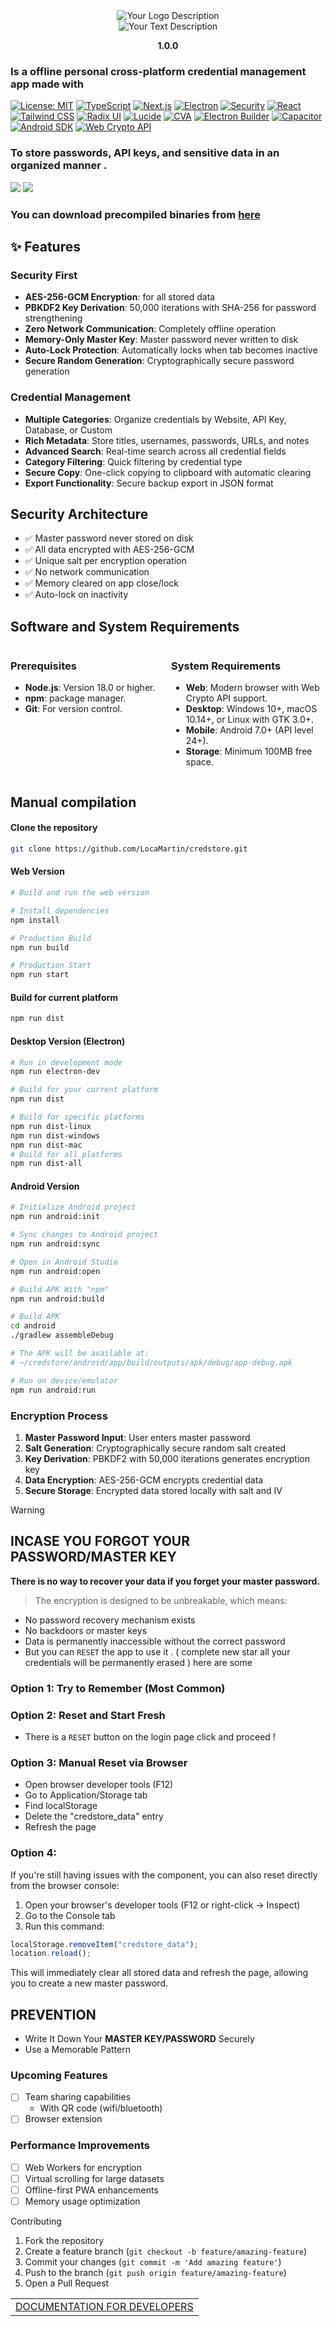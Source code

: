 <!--
<div align="center">
  <svg xmlns="http://www.w3.org/2000/svg" width="100" height="100" viewBox="0 0 24 24" stroke-width="4" stroke-linecap="round" stroke-linejoin="round">
    <defs>
      <linearGradient id="shieldGradient" x1="0%" y1="0%" x2="100%" y2="100%">
        <stop offset="0%" style="stop-color:#FF0000; stop-opacity:1" /> <stop offset="100%" style="stop-color:#0000FF; stop-opacity:1" /> </linearGradient>
    </defs>
    <path d="M12 22s8-4 8-10V5l-8-3-8 3v7c0 6 8 10 8 10" fill="none" stroke="url(#shieldGradient)" />
  </svg>
</div>
-->

<div align="center">
  <img src="./.res/logo.svg" alt="Your Logo Description">
  <br> <img src="./.res/text.svg" alt="Your Text Description">
</div>

<p align="center"><b>1.0.0</b></p>

### Is a offline personal cross-platform credential management app made with

[![License: MIT](https://img.shields.io/badge/License-MIT-yellow.svg)](https://opensource.org/licenses/MIT)
[![TypeScript](https://img.shields.io/badge/TypeScript-007ACC?logo=typescript&logoColor=white)](https://www.typescriptlang.org/)
[![Next.js](https://img.shields.io/badge/Next.js-000000?logo=next.js&logoColor=white)](https://nextjs.org/)
[![Electron](https://img.shields.io/badge/Electron-191970?logo=Electron&logoColor=white)](https://www.electronjs.org/)
[![Security](https://img.shields.io/badge/Security-AES--256--GCM-green)](https://en.wikipedia.org/wiki/Galois/Counter_Mode)
[![React](https://img.shields.io/badge/React-20232A?logo=react&logoColor=61DAFB)](https://reactjs.org/)
[![Tailwind CSS](https://img.shields.io/badge/Tailwind_CSS-06B6D4?logo=tailwindcss&logoColor=white)](https://tailwindcss.com/)
[![Radix UI](https://img.shields.io/badge/Radix_UI-161618?logo=radixui&logoColor=white)](https://www.radix-ui.com/)
[![Lucide](https://img.shields.io/badge/Lucide-4DBA87?logo=lucide&logoColor=white)](https://lucide.dev/)
[![CVA](https://img.shields.io/badge/Class_Variance_Authority-6D28D9?logoColor=white)](https://cva.style/)
[![Electron Builder](https://img.shields.io/badge/Electron_Builder-313244?logo=electronbuilder&logoColor=white)](https://www.electron.build/)
[![Capacitor](https://img.shields.io/badge/Capacitor-119EFF?logo=capacitor&logoColor=white)](https://capacitorjs.com/)
[![Android SDK](https://img.shields.io/badge/Android_SDK-3DDC84?logo=android&logoColor=white)](https://developer.android.com/)
[![Web Crypto API](https://img.shields.io/badge/Web_Crypto_API-000000?logo=mozilla&logoColor=white)](https://developer.mozilla.org/en-US/docs/Web/API/Web_Crypto_API)

### To store passwords, API keys, and sensitive data in an organized manner .

<img src="./.res/login.png" />
<img src="./.res/dashboard.png" />

### You can download precompiled binaries from [here](https://github.com/LocaMartin/credstore/releases)

## ✨ Features

### Security First
- **AES-256-GCM Encryption**: for all stored data
- **PBKDF2 Key Derivation**: 50,000 iterations with SHA-256 for password strengthening
- **Zero Network Communication**: Completely offline operation
- **Memory-Only Master Key**: Master password never written to disk
- **Auto-Lock Protection**: Automatically locks when tab becomes inactive
- **Secure Random Generation**: Cryptographically secure password generation

### Credential Management
- **Multiple Categories**: Organize credentials by Website, API Key, Database, or Custom
- **Rich Metadata**: Store titles, usernames, passwords, URLs, and notes
- **Advanced Search**: Real-time search across all credential fields
- **Category Filtering**: Quick filtering by credential type
- **Secure Copy**: One-click copying to clipboard with automatic clearing
- **Export Functionality**: Secure backup export in JSON format

## Security Architecture
- ✅ Master password never stored on disk
- ✅ All data encrypted with AES-256-GCM
- ✅ Unique salt per encryption operation
- ✅ No network communication
- ✅ Memory cleared on app close/lock
- ✅ Auto-lock on inactivity

## Software and System Requirements

<div style="display: flex; flex-wrap: wrap; justify-content: space-between;">

  <div style="flex: 1 1 48%; margin-right: 1%;">
    <h3>Prerequisites</h3>
    <ul>
      <li><b>Node.js</b>: Version 18.0 or higher.</li>
      <li><b>npm</b>: package manager.</li>
      <li><b>Git</b>: For version control.</li>
    </ul>
  </div>

  <div style="flex: 1 1 48%; margin-left: 1%;">
    <h3>System Requirements</h3>
    <ul>
       <li><b>Web</b>: Modern browser with Web Crypto API support.</li>
       <li><b>Desktop</b>: Windows 10+, macOS 10.14+, or Linux with GTK 3.0+.</li>
       <li><b>Mobile</b>: Android 7.0+ (API level 24+).</li>
       <li><b>Storage</b>: Minimum 100MB free space.</li>
    </ul>
  </div>

</div>

## Manual compilation

#### Clone the repository
```bash
git clone https://github.com/LocaMartin/credstore.git
```
#### Web Version
```bash
# Build and run the web version

# Install dependencies
npm install

# Production Build
npm run build

# Production Start
npm run start
```
#### Build for current platform
```bash
npm run dist
```
#### Desktop Version (Electron)
```bash
# Run in development mode
npm run electron-dev

# Build for your current platform
npm run dist

# Build for specific platforms
npm run dist-linux
npm run dist-windows
npm run dist-mac
# Build for all platforms
npm run dist-all
```
#### Android Version
```bash
# Initialize Android project
npm run android:init

# Sync changes to Android project
npm run android:sync

# Open in Android Studio
npm run android:open

# Build APK With "npm"
npm run android:build

# Build APK
cd android
./gradlew assembleDebug

# The APK will be available at:
# ~/credstore/android/app/build/outputs/apk/debug/app-debug.apk

# Run on device/emulator
npm run android:run
```
### Encryption Process
1. **Master Password Input**: User enters master password
2. **Salt Generation**: Cryptographically secure random salt created
3. **Key Derivation**: PBKDF2 with 50,000 iterations generates encryption key
4. **Data Encryption**: AES-256-GCM encrypts credential data
5. **Secure Storage**: Encrypted data stored locally with salt and IV
   
>[!WARNING]
<h2>INCASE YOU FORGOT YOUR PASSWORD/MASTER KEY</h2>

**There is no way to recover your data if you forget your master password.** 
> The encryption is designed to be unbreakable, which means:
- No password recovery mechanism exists
- No backdoors or master keys
- Data is permanently inaccessible without the correct password
- But you can `RESET` the app to use it . ( complete new star all your credentials will be permanently erased ) here are some 

### Option 1: Try to Remember (Most Common)

### Option 2: Reset and Start Fresh
- There is a `RESET` button on the login page click and proceed !
### Option 3: Manual Reset via Browser

- Open browser developer tools (F12)
- Go to Application/Storage tab
- Find localStorage
- Delete the "credstore_data" entry
- Refresh the page

### Option 4: 
If you're still having issues with the component, you can also reset directly from the browser console:

1. Open your browser's developer tools (F12 or right-click → Inspect)
2. Go to the Console tab
3. Run this command:

```javascript
localStorage.removeItem("credstore_data");
location.reload();
```
This will immediately clear all stored data and refresh the page, allowing you to create a new master password.

## PREVENTION

- Write It Down Your **MASTER KEY/PASSWORD** Securely
- Use a Memorable Pattern

### Upcoming Features

- [ ] Team sharing capabilities
  -  With QR code (wifi/bluetooth)
- [ ] Browser extension

### Performance Improvements
- [ ] Web Workers for encryption
- [ ] Virtual scrolling for large datasets
- [ ] Offline-first PWA enhancements
- [ ] Memory usage optimization

Contributing
1. Fork the repository
2. Create a feature branch (`git checkout -b feature/amazing-feature`)
3. Commit your changes (`git commit -m 'Add amazing feature'`)
4. Push to the branch (`git push origin feature/amazing-feature`)
5. Open a Pull Request

<div align="center">
<table>
  <tr>
    <td><a href="DOC4DEV.md">DOCUMENTATION FOR DEVELOPERS</a></td>
  </tr>
</table>
</div>
